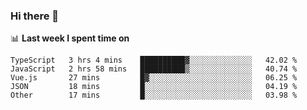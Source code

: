 ### Hi there 👋

<!--
**DBvc/DBvc** is a ✨ _special_ ✨ repository because its `README.md` (this file) appears on your GitHub profile.

Here are some ideas to get you started:

- 🔭 I’m currently working on ...
- 🌱 I’m currently learning ...
- 👯 I’m looking to collaborate on ...
- 🤔 I’m looking for help with ...
- 💬 Ask me about ...
- 📫 How to reach me: ...
- 😄 Pronouns: ...
- ⚡ Fun fact: ...
-->

📊 **Last week I spent time on**
<!--START_SECTION:waka-->
```text
TypeScript   3 hrs 4 mins    ██████████▓░░░░░░░░░░░░░░   42.02 % 
JavaScript   2 hrs 58 mins   ██████████▒░░░░░░░░░░░░░░   40.74 % 
Vue.js       27 mins         █▓░░░░░░░░░░░░░░░░░░░░░░░   06.25 % 
JSON         18 mins         █░░░░░░░░░░░░░░░░░░░░░░░░   04.19 % 
Other        17 mins         █░░░░░░░░░░░░░░░░░░░░░░░░   03.98 % 
```
<!--END_SECTION:waka-->
